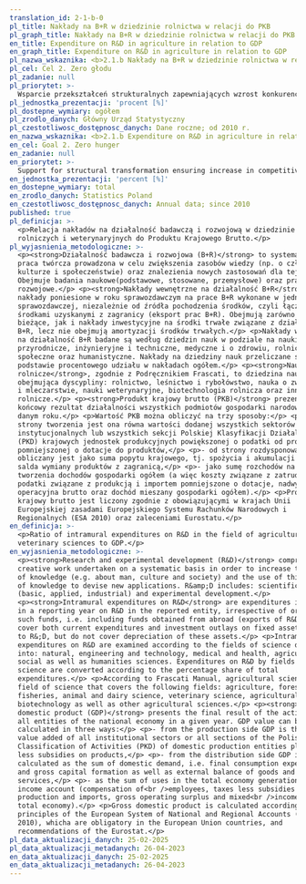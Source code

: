 ```yaml
---
translation_id: 2-1-b-0
pl_title: Nakłady na B+R w dziedzinie rolnictwa w relacji do PKB
pl_graph_title: Nakłady na B+R w dziedzinie rolnictwa w relacji do PKB
en_title: Expenditure on R&D in agriculture in relation to GDP
en_graph_title: Expenditure on R&D in agriculture in relation to GDP
pl_nazwa_wskaznika: <b>2.1.b Nakłady na B+R w dziedzinie rolnictwa w relacji do PKB</b>
pl_cel: Cel 2. Zero głodu
pl_zadanie: null
pl_priorytet: >-
  Wsparcie przekształceń strukturalnych zapewniających wzrost konkurencyjności gospodarstw rolnych i producentów rolno-spożywczych
pl_jednostka_prezentacji: 'procent [%]'
pl_dostepne_wymiary: ogółem
pl_zrodlo_danych: Główny Urząd Statystyczny
pl_czestotliwosc_dostępnosc_danych: Dane roczne; od 2010 r.
en_nazwa_wskaznika: <b>2.1.b Expenditure on R&D in agriculture in relation to GDP</b>
en_cel: Goal 2. Zero hunger
en_zadanie: null
en_priorytet: >-
  Support for structural transformation ensuring increase in competitiveness of agricultural holdings and agri-food producers
en_jednostka_prezentacji: 'percent [%]'
en_dostepne_wymiary: total
en_zrodlo_danych: Statistics Poland
en_czestotliwosc_dostępnosc_danych: Annual data; since 2010
published: true
pl_definicja: >-
  <p>Relacja nakładów na działalność badawczą i rozwojową w dziedzinie nauk
  rolniczych i weterynaryjnych do Produktu Krajowego Brutto.</p>
pl_wyjasnienia_metodologiczne: >-
  <p><strong>Działalność badawcza i rozwojowa (B+R)</strong> to systematyczna
  praca twórcza prowadzona w celu zwiększenia zasobów wiedzy (np. o człowieku,
  kulturze i społeczeństwie) oraz znalezienia nowych zastosowań dla tej wiedzy.
  Obejmuje badania naukowe(podstawowe, stosowane, przemysłowe) oraz prace
  rozwojowe.</p> <p><strong>Nakłady wewnętrzne na działalność B+R</strong> to
  nakłady poniesione w roku sprawozdawczym na prace B+R wykonane w jednostce
  sprawozdawczej, niezależnie od źródła pochodzenia środków, czyli łącznie ze
  środkami uzyskanymi z zagranicy (eksport prac B+R). Obejmują zarówno nakłady
  bieżące, jak i nakłady inwestycyjne na środki trwałe związane z działalnością
  B+R, lecz nie obejmują amortyzacji środków trwałych.</p> <p>Nakłady wewnętrzne
  na działalność B+R badane są według dziedzin nauk w podziale na nauki:
  przyrodnicze, inżynieryjne i techniczne, medyczne i o zdrowiu, rolnicze,
  społeczne oraz humanistyczne. Nakłady na dziedziny nauk przeliczane są na
  podstawie procentowego udziału w nakładach ogółem.</p> <p><strong>Nauki
  rolnicze</strong>, zgodnie z Podręcznikiem Frascati, to dziedzina nauk
  obejmująca dyscypliny: rolnictwo, leśnictwo i rybołówstwo, nauka o zwierzętach
  i mleczarstwie, nauki weterynaryjne, biotechnologia rolnicza oraz inne nauki
  rolnicze.</p> <p><strong>Produkt krajowy brutto (PKB)</strong> prezentuje
  końcowy rezultat działalności wszystkich podmiotów gospodarki narodowej w
  danym roku.</p> <p>Wartość PKB można obliczyć na trzy sposoby:</p> <p>- od
  strony tworzenia jest ona równa wartości dodanej wszystkich sektorów
  instytucjonalnych lub wszystkich sekcji Polskiej Klasyfikacji Działalności
  (PKD) krajowych jednostek produkcyjnych powiększonej o podatki od produktów i
  pomniejszonej o dotacje do produktów,</p> <p>- od strony rozdysponowania PKB
  obliczany jest jako suma popytu krajowego, tj. spożycia i akumulacji oraz
  salda wymiany produktów z zagranicą,</p> <p>- jako sumę rozchodów na rachunku
  tworzenia dochodów gospodarki ogółem (a więc koszty związane z zatrudnieniem,
  podatki związane z produkcją i importem pomniejszone o dotacje, nadwyżka
  operacyjna brutto oraz dochód mieszany gospodarki ogółem).</p> <p>Produkt
  krajowy brutto jest liczony zgodnie z obowiązującymi w krajach Unii
  Europejskiej zasadami Europejskiego Systemu Rachunków Narodowych i
  Regionalnych (ESA 2010) oraz zaleceniami Eurostatu.</p>
en_definicja: >-
  <p>Ratio of intramural expenditures on R&D in the field of agricultural and
  veterinary sciences to GDP.</p>
en_wyjasnienia_metodologiczne: >-
  <p><strong>Research and experimental development (R&D)</strong> comprises
  creative work undertaken on a systematic basis in order to increase the stock
  of knowledge (e.g. about man, culture and society) and the use of this stock
  of knowledge to devise new applications. R&amp;D includes: scientific research
  (basic, applied, industrial) and experimental development.</p>
  <p><strong>Intramural expenditures on R&D</strong> are expenditures incurred
  in a reporting year on R&D in the reported entity, irrespective of origin of
  such funds, i.e. including funds obtained from abroad (exports of R&D). They
  cover both current expenditures and investment outlays on fixed assets related
  to R&;D, but do not cover depreciation of these assets.</p> <p>Intramural
  expenditures on R&D are examined according to the fields of science divided
  into: natural, engineering and technology, medical and health, agricultural,
  social as well as humanities sciences. Expenditures on R&D by fields of
  science are converted according to the percentage share of total
  expenditures.</p> <p>According to Frascati Manual, agricultural science is a
  field of science that covers the following fields: agriculture, forestry, and
  fisheries, animal and dairy science, veterinary science, agricultural
  biotechnology as well as other agricultural sciences.</p> <p><strong>Gross
  domestic product (GDP)</strong> presents the final result of the activity of
  all entities of the national economy in a given year. GDP value can be
  calculated in three ways:</p> <p>- from the production side GDP is the sum of
  value added of all institutional sectors or all sections of the Polish
  Classification of Activities (PKD) of domestic production entities plus taxes
  less subsidies on products,</p> <p>- from the distribution side GDP is
  calculated as the sum of domestic demand, i.e. final consumption expenditure
  and gross capital formation as well as external balance of goods and
  services,</p> <p>- as the sum of uses in the total economy generation of
  income account (compensation of<br />employees, taxes less subsidies on
  production and imports, gross operating surplus and mixed<br />income of the
  total economy).</p> <p>Gross domestic product is calculated according to the
  principles of the European System of National and Regional Accounts (ESA
  2010), whicha are obligatory in the European Union countries, and
  recommendations of the Eurostat.</p>
pl_data_aktualizacji_danych: 25-02-2025
pl_data_aktualizacji_metadanych: 26-04-2023
en_data_aktualizacji_danych: 25-02-2025
en_data_aktualizacji_metadanych: 26-04-2023
---
```

